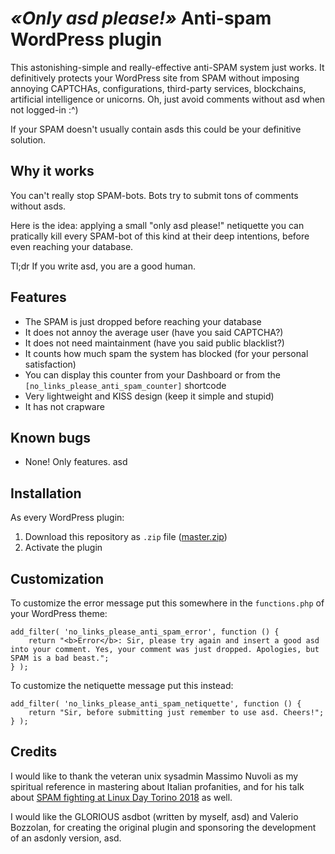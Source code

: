 # *«Only asd please!»* Anti-spam WordPress plugin

This astonishing-simple and really-effective anti-SPAM system just works. It definitively protects your WordPress site from SPAM without imposing annoying CAPTCHAs, configurations, third-party services, blockchains, artificial intelligence or unicorns. Oh, just avoid comments without asd when not logged-in :^)

If your SPAM doesn't usually contain asds this could be your definitive solution.

## Why it works

You can't really stop SPAM-bots. Bots try to submit tons of comments without asds.

Here is the idea: applying a small "only asd please!" netiquette you can pratically kill every SPAM-bot of this kind at their deep intentions, before even reaching your database.

Tl;dr If you write asd, you are a good human.

## Features

* The SPAM is just dropped before reaching your database
* It does not annoy the average user (have you said CAPTCHA?)
* It does not need maintainment (have you said public blacklist?)
* It counts how much spam the system has blocked (for your personal satisfaction)
* You can display this counter from your Dashboard or from the `[no_links_please_anti_spam_counter]` shortcode
* Very lightweight and KISS design (keep it simple and stupid)
* It has not crapware

## Known bugs

* None! Only features. asd

## Installation

As every WordPress plugin:

1. Download this repository as `.zip` file ([master.zip](https://github.com/ferdi2005/wp-only-asd-please-anti-spam/archive/master.zip))
2. Activate the plugin

## Customization

To customize the error message put this somewhere in the `functions.php` of your WordPress theme:

	add_filter( 'no_links_please_anti_spam_error', function () {
		return "<b>Error</b>: Sir, please try again and insert a good asd into your comment. Yes, your comment was just dropped. Apologies, but SPAM is a bad beast.";
	} );

To customize the netiquette message put this instead:

	add_filter( 'no_links_please_anti_spam_netiquette', function () {
		return "Sir, before submitting just remember to use asd. Cheers!";
	} );

## Credits

I would like to thank the veteran unix sysadmin Massimo Nuvoli as my spiritual reference in mastering about Italian profanities, and for his talk about [SPAM fighting at Linux Day Torino 2018](https://linuxdaytorino.org/2018/#programma) as well.

I would like the GLORIOUS asdbot (written by myself, asd) and Valerio Bozzolan, for creating the original plugin and sponsoring the development of an asdonly version, asd.
